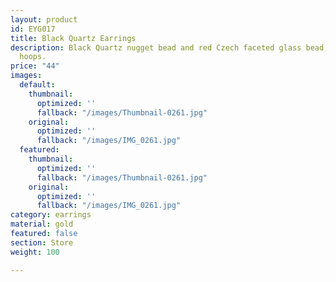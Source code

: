 ```yaml
---
layout: product
id: EYG017
title: Black Quartz Earrings
description: Black Quartz nugget bead and red Czech faceted glass bead, gold-plated
  hoops.
price: "44"
images:
  default:
    thumbnail:
      optimized: ''
      fallback: "/images/Thumbnail-0261.jpg"
    original:
      optimized: ''
      fallback: "/images/IMG_0261.jpg"
  featured:
    thumbnail:
      optimized: ''
      fallback: "/images/Thumbnail-0261.jpg"
    original:
      optimized: ''
      fallback: "/images/IMG_0261.jpg"
category: earrings
material: gold
featured: false
section: Store
weight: 100

---
```

